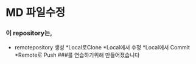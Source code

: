 # MD 파일수정
### 이 repository는,
* remotepository 생성
*Local로Clone
*Local에서 수정
*Local에서 Commit
*Remote로 Push
###를 연습하기위해 만들어졌습니다
